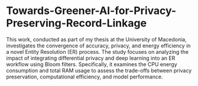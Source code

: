 # Towards-Greener-AI-for-Privacy-Preserving-Record-Linkage
This work, conducted as part of my thesis at the University of Macedonia, investigates the convergence of accuracy, privacy, and energy efficiency in a novel Entity Resolution (ER) process. The study focuses on analyzing the impact of integrating differential privacy and deep learning into an ER workflow using Bloom filters. Specifically, it examines the CPU energy consumption and total RAM usage to assess the trade-offs between privacy preservation, computational efficiency, and model performance.
